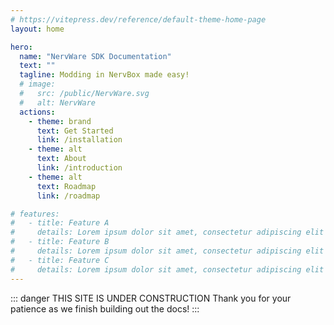 ```yaml
---
# https://vitepress.dev/reference/default-theme-home-page
layout: home

hero:
  name: "NervWare SDK Documentation"
  text: ""
  tagline: Modding in NervBox made easy!
  # image:
  #   src: /public/NervWare.svg
  #   alt: NervWare
  actions:
    - theme: brand
      text: Get Started
      link: /installation
    - theme: alt
      text: About
      link: /introduction
    - theme: alt
      text: Roadmap
      link: /roadmap

# features:
#   - title: Feature A
#     details: Lorem ipsum dolor sit amet, consectetur adipiscing elit
#   - title: Feature B
#     details: Lorem ipsum dolor sit amet, consectetur adipiscing elit
#   - title: Feature C
#     details: Lorem ipsum dolor sit amet, consectetur adipiscing elit
---
```



::: danger THIS SITE IS UNDER CONSTRUCTION
Thank you for your patience as we finish building out the docs! 
:::